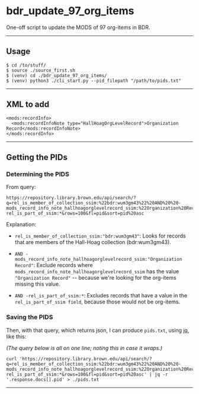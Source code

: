 # bdr_update_97_org_items

One-off script to update the MODS of 97 org-items in BDR.

---

## Usage

```
$ cd /to/stuff/
$ source ./source_first.sh
$ (venv) cd ./bdr_update_97_org_items/
$ (venv) python3 ./cli_start.py --pid_filepath "/path/to/pids.txt"
```

---


## XML to add

```
<mods:recordInfo>
  <mods:recordInfoNote type="HallHoagOrgLevelRecord">Organization Record</mods:recordInfoNote>
</mods:recordInfo>
```

---


## Getting the PIDs

### Determining the PIDS

From query:

```
https://repository.library.brown.edu/api/search/?q=rel_is_member_of_collection_ssim:%22bdr:wum3gm43%22%20AND%20%20-mods_record_info_note_hallhoagorglevelrecord_ssim:%22Organization%20Record%22%20AND%20-rel_is_part_of_ssim:*&rows=100&fl=pid&sort=pid%20asc
```

Explanation:

- `rel_is_member_of_collection_ssim:"bdr:wum3gm43"`: Looks for records that are members of the Hall-Hoag collection (bdr:wum3gm43).

- `AND -mods_record_info_note_hallhoagorglevelrecord_ssim:"Organization Record"`: Exclude records where `mods_record_info_note_hallhoagorglevelrecord_ssim` has the value `"Organization Record"` -- because we're looking for the org-items missing this value.

- `AND -rel_is_part_of_ssim:*`: Excludes records that have a value in the `rel_is_part_of_ssim field`, because those would not be org-items.

### Saving the PIDS

Then, with that query, which returns json, I can produce `pids.txt`, using [jq], like this:

_(The query below is all on one line; noting this in case it wraps.)_

```
curl 'https://repository.library.brown.edu/api/search/?q=rel_is_member_of_collection_ssim:%22bdr:wum3gm43%22%20AND%20%20-mods_record_info_note_hallhoagorglevelrecord_ssim:%22Organization%20Record%22%20AND%20-rel_is_part_of_ssim:*&rows=100&fl=pid&sort=pid%20asc' | jq -r '.response.docs[].pid' > ./pids.txt
```

[jq]: <https://github.com/mwilliamson/jq.py>

---


